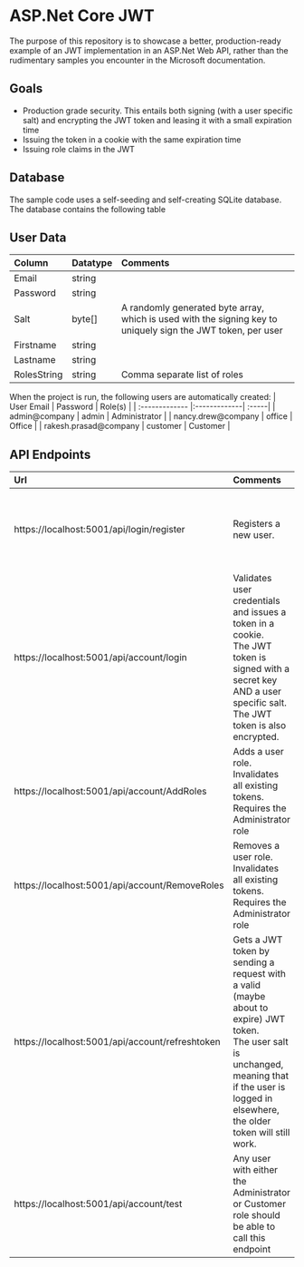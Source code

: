 # ASP.Net Core JWT
The purpose of this repository is to showcase a better, production-ready example of an JWT implementation in an ASP.Net Web API, rather than the rudimentary samples you encounter in the Microsoft documentation.

## Goals
- Production grade security. This entails both signing (with a user specific salt) and encrypting the JWT token and leasing it with a small expiration time
- Issuing the token in a cookie with the same expiration time
- Issuing role claims in the JWT

## Database
The sample code uses a self-seeding and self-creating SQLite database.
The database contains the following table

## User Data
| Column        | Datatype     | Comments  |
| :------------- |:-------------| :-----|
| Email      | string |  |
| Password      | string      |    |
| Salt      | byte[]      | A randomly generated byte array, which is used with the signing key to uniquely sign the JWT token, per user  |
| Firstname      | string      |    |
| Lastname      | string      |    |
| RolesString      | string      | Comma separate list of roles  |

When the project is run, the following users are automatically created:
| User Email        | Password     | Role(s)  |
| :------------- |:-------------| :-----|
| admin@company      | admin | Administrator |
| nancy.drew@company | office | Office  |
| rakesh.prasad@company | customer  | Customer  |


## API Endpoints

| Url        | Comments | Type     | Body or Querystring  |
| :------------- |:-------------| :-----| :-----|
| https://localhost:5001/api/login/register  | Registers a new user.| POST | { <br/>"email": "shailen@company", <br/>"password" : "1234",<br/>"firstName": "Shailen",<br/>"lastName" : "Sukul"<br/>} |
| https://localhost:5001/api/account/login | Validates user credentials and issues a token in a cookie. <br/>The JWT token is signed with a secret key AND a user specific salt.<br/> The JWT token is also encrypted. | POST | { <br/> "UserId" : "admin@company", <br/> "Password": "admin" <br/> } |
| https://localhost:5001/api/account/AddRoles | Adds a user role. Invalidates all existing tokens. <br/> Requires the Administrator role| POST | { <br/> "UserId" : "nancy.drew@company", <br/> "Roles" : [ "Customer" ] <br/> } |
| https://localhost:5001/api/account/RemoveRoles | Removes a user role.  Invalidates all existing tokens. <br/> Requires the Administrator role | POST | { <br/> "UserId" : "nancy.drew@company", <br/> "Roles" : [ "Customer" ] <br/> } |
| https://localhost:5001/api/account/refreshtoken | Gets a JWT token by sending a request with a valid (maybe about to expire) JWT token. <br/>The user salt is unchanged, meaning that if the user is logged in elsewhere, the older token will still work. | POST |  |
| https://localhost:5001/api/account/test  | Any user with either the Administrator or Customer role should be able to call this endpoint | GET  |  |

